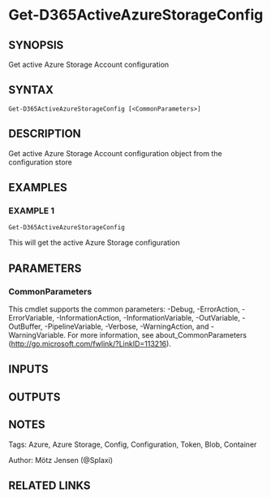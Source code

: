 ﻿---
external help file: d365fo.tools-help.xml
Module Name: d365fo.tools
online version:
schema: 2.0.0
---

# Get-D365ActiveAzureStorageConfig

## SYNOPSIS
Get active Azure Storage Account configuration

## SYNTAX

```
Get-D365ActiveAzureStorageConfig [<CommonParameters>]
```

## DESCRIPTION
Get active Azure Storage Account configuration object from the configuration store

## EXAMPLES

### EXAMPLE 1
```
Get-D365ActiveAzureStorageConfig
```

This will get the active Azure Storage configuration

## PARAMETERS

### CommonParameters
This cmdlet supports the common parameters: -Debug, -ErrorAction, -ErrorVariable, -InformationAction, -InformationVariable, -OutVariable, -OutBuffer, -PipelineVariable, -Verbose, -WarningAction, and -WarningVariable.
For more information, see about_CommonParameters (http://go.microsoft.com/fwlink/?LinkID=113216).

## INPUTS

## OUTPUTS

## NOTES
Tags: Azure, Azure Storage, Config, Configuration, Token, Blob, Container

Author: Mötz Jensen (@Splaxi)

## RELATED LINKS
